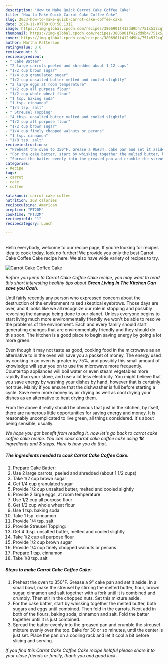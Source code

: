 ```yaml
---
description: "How to Make Quick Carrot Cake Coffee Cake"
title: "How to Make Quick Carrot Cake Coffee Cake"
slug: 2033-how-to-make-quick-carrot-cake-coffee-cake
date: 2020-11-07T09:00:58.131Z
image: https://img-global.cpcdn.com/recipes/3806901f412dd9b4/751x532cq70/carrot-cake-coffee-cake-recipe-main-photo.jpg
thumbnail: https://img-global.cpcdn.com/recipes/3806901f412dd9b4/751x532cq70/carrot-cake-coffee-cake-recipe-main-photo.jpg
cover: https://img-global.cpcdn.com/recipes/3806901f412dd9b4/751x532cq70/carrot-cake-coffee-cake-recipe-main-photo.jpg
author: Martha Patterson
ratingvalue: 3.6
reviewcount: 6
recipeingredient:
- " Cake Batter"
- "2 large carrots peeled and shredded about 1 12 cups"
- "1/2 cup brown sugar"
- "1/4 cup granulated sugar"
- "1/2 cup unsalted butter melted and cooled slightly"
- "2 large eggs at room temperature"
- "1/2 cup all purpose flour"
- "1/2 cup whole wheat flour"
- "1 tsp. baking soda"
- "1 tsp. cinnamon"
- "1/4 tsp. salt"
- " Streusel Topping"
- "4 tbsp. unsalted butter melted and cooled slightly"
- "1/2 cup all purpose flour"
- "1/2 cup brown sugar"
- "1/4 cup finely chopped walnuts or pecans"
- "1 tsp. cinnamon"
- "1/8 tsp. salt"
recipeinstructions:
- "Preheat the oven to 350°F. Grease a 9&#34; cake pan and set it aside. In a small bowl, make the streusel by stirring the melted butter, flour, brown sugar, cinnamon and salt together with a fork until it is combined and crumbly. Then stir in the chopped nuts. Set this mixture aside."
- "For the cake batter, start by whisking together the melted butter, both sugars and eggs until combined. Then fold in the carrots. Next add in both of the flours, baking soda, cinnamon and salt. Fold the batter together until it is just combined."
- "Spread the batter evenly into the greased pan and crumble the streusel mixture evenly over the top. Bake for 30 or so minutes, until the center is just set. Place the pan on a cooling rack and let it cool a bit before slicing and serving."
categories:
- Recipe
tags:
- carrot
- cake
- coffee

katakunci: carrot cake coffee 
nutrition: 268 calories
recipecuisine: American
preptime: "PT28M"
cooktime: "PT32M"
recipeyield: "1"
recipecategory: Lunch

---
```

<br>
Hello everybody, welcome to our recipe page, If you're looking for recipes idea to cook today, look no further! We provide you only the best Carrot Cake Coffee Cake recipe here. We also have wide variety of recipes to try.
<br>


![Carrot Cake Coffee Cake](https://img-global.cpcdn.com/recipes/3806901f412dd9b4/751x532cq70/carrot-cake-coffee-cake-recipe-main-photo.jpg)

<i>Before you jump to Carrot Cake Coffee Cake recipe, you may want to read this short interesting healthy tips about 
<strong>Green Living In The Kitchen Can save you Cash</strong>.</i>
</br>

Until fairly recently any person who expressed concern about the destruction of the environment raised skeptical eyebrows. Those days are over, and it looks like we all recognize our role in stopping and possibly reversing the damage being done to our planet. Unless everyone begins to start living much more environmentally friendly we won't be able to resolve the problems of the environment. Each and every family should start generating changes that are environmentally friendly and they should do this soon. The kitchen is a good place to begin saving energy by going a lot more green.

Even though it may not taste as good, cooking food in the microwave as an alternative to in the oven will save you a packet of money. The energy used by cooking in an oven is greater by 75%, and possibly this small amount of knowledge will spur you on to use the microwave more frequently. Countertop appliances will boil water or even steam vegetables more rapidly than your stove, and use a lot less electricity. You might believe that you save energy by washing your dishes by hand, however that is certainly not true. Mainly if you ensure that the dishwasher is full before starting a cycle. Save even more money by air drying as well as cool drying your dishes as an alternative to heat drying them.

From the above it really should be obvious that just in the kitchen, by itself, there are numerous little opportunities for saving energy and money. It is reasonably uncomplicated to live green, all things considered. It's about being sensible, usually.


<i>We hope you got benefit from reading it, now let's go back to carrot cake coffee cake recipe. You can cook carrot cake coffee cake using <strong>18</strong> ingredients and <strong>3</strong> steps. Here is how you do that.
</i>

##### The ingredients needed to cook Carrot Cake Coffee Cake:

1. Prepare  Cake Batter:
1. Use 2 large carrots, peeled and shredded (about 1 1/2 cups)
1. Take 1/2 cup brown sugar
1. Get 1/4 cup granulated sugar
1. Provide 1/2 cup unsalted butter, melted and cooled slightly
1. Provide 2 large eggs, at room temperature
1. Use 1/2 cup all purpose flour
1. Get 1/2 cup whole wheat flour
1. Use 1 tsp. baking soda
1. Take 1 tsp. cinnamon
1. Provide 1/4 tsp. salt
1. Provide  Streusel Topping:
1. Get 4 tbsp. unsalted butter, melted and cooled slightly
1. Take 1/2 cup all purpose flour
1. Provide 1/2 cup brown sugar
1. Provide 1/4 cup finely chopped walnuts or pecans
1. Prepare 1 tsp. cinnamon
1. Take 1/8 tsp. salt


##### Steps to make Carrot Cake Coffee Cake:

1. Preheat the oven to 350°F. Grease a 9&#34; cake pan and set it aside. In a small bowl, make the streusel by stirring the melted butter, flour, brown sugar, cinnamon and salt together with a fork until it is combined and crumbly. Then stir in the chopped nuts. Set this mixture aside.
1. For the cake batter, start by whisking together the melted butter, both sugars and eggs until combined. Then fold in the carrots. Next add in both of the flours, baking soda, cinnamon and salt. Fold the batter together until it is just combined.
1. Spread the batter evenly into the greased pan and crumble the streusel mixture evenly over the top. Bake for 30 or so minutes, until the center is just set. Place the pan on a cooling rack and let it cool a bit before slicing and serving.


<i>If you find this Carrot Cake Coffee Cake recipe helpful please share it to your close friends or family, thank you and good luck.</i>
